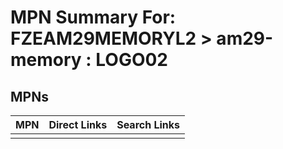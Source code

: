 



# MPN Summary For: FZEAM29MEMORYL2 > am29-memory : LOGO02

## MPNs
  

|MPN|Direct Links|Search Links|
| :--- | :--- | :--- |
||||
